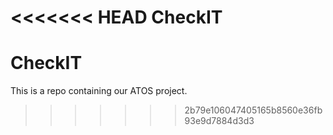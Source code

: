 <<<<<<< HEAD
CheckIT
=======
# CheckIT
This is a repo containing our ATOS project. 
>>>>>>> 2b79e106047405165b8560e36fb93e9d7884d3d3
